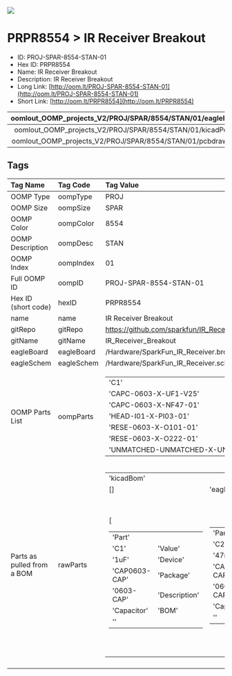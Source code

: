 


  
![][im]
# PRPR8554 > IR Receiver Breakout

- ID: PROJ-SPAR-8554-STAN-01
- Hex ID: PRPR8554
- Name: IR Receiver Breakout
- Description: IR Receiver Breakout
- Long Link: [http://oom.lt/PROJ-SPAR-8554-STAN-01](http://oom.lt/PROJ-SPAR-8554-STAN-01)
- Short Link: [http://oom.lt/PRPR8554](http://oom.lt/PRPR8554)
  

|oomlout_OOMP_projects_V2/PROJ/SPAR/8554/STAN/01/eagleImage.png|oomlout_OOMP_projects_V2/PROJ/SPAR/8554/STAN/01/eagleSchemImage.png|oomlout_OOMP_projects_V2/PROJ/SPAR/8554/STAN/01/kicadPcb3dFront.png|oomlout_OOMP_projects_V2/PROJ/SPAR/8554/STAN/01/kicadPcb3dBack.png|
| :---: | :---: | :---: | :---: |
|oomlout_OOMP_projects_V2/PROJ/SPAR/8554/STAN/01/kicadPcb3d.png|oomlout_OOMP_projects_V2/PROJ/SPAR/8554/STAN/01/bomBack.png|oomlout_OOMP_projects_V2/PROJ/SPAR/8554/STAN/01/bomFront.png|oomlout_OOMP_projects_V2/PROJ/SPAR/8554/STAN/01/pcbdraw.svg|
|oomlout_OOMP_projects_V2/PROJ/SPAR/8554/STAN/01/pcbdrawBack.svg||||

## Tags
  

|Tag Name|Tag Code|Tag Value|
| :--- | :--- | :--- |
|OOMP Type|oompType|PROJ|
|OOMP Size|oompSize|SPAR|
|OOMP Color|oompColor|8554|
|OOMP Description|oompDesc|STAN|
|OOMP Index|oompIndex|01|
|Full OOMP ID|oompID|PROJ-SPAR-8554-STAN-01|
|Hex ID (short code)|hexID|PRPR8554|
|name|name|IR Receiver Breakout|
|gitRepo|gitRepo|https://github.com/sparkfun/IR_Receiver_Breakout|
|gitName|gitName|IR_Receiver_Breakout|
|eagleBoard|eagleBoard|/Hardware/SparkFun_IR_Receiver.brd|
|eagleSchem|eagleSchem|/Hardware/SparkFun_IR_Receiver.sch|
|OOMP Parts List|oompParts|<table><tr><td>'C1'</td></tr><tr><td> 'CAPC-0603-X-UF1-V25'</td><td> 'C2'</td></tr><tr><td> 'CAPC-0603-X-NF47-01'</td><td> 'JP1'</td></tr><tr><td> 'HEAD-I01-X-PI03-01'</td><td> 'R1'</td></tr><tr><td> 'RESE-0603-X-O101-01'</td><td> 'R2'</td></tr><tr><td> 'RESE-0603-X-O222-01'</td><td> 'U1'</td></tr><tr><td> 'UNMATCHED-UNMATCHED-X-UNMATCHED-01'</td></tr></table>|
|Parts as pulled from a BOM|rawParts|<table><tr><td>'kicadBom'</td></tr><tr><td> []</td><td> 'eagleBom'</td></tr><tr><td> [<table><tr><td>'Part'</td></tr><tr><td> 'C1'</td><td> 'Value'</td></tr><tr><td> '1uF'</td><td> 'Device'</td></tr><tr><td> 'CAP0603-CAP'</td><td> 'Package'</td></tr><tr><td> '0603-CAP'</td><td> 'Description'</td></tr><tr><td> 'Capacitor'</td><td> 'BOM'</td></tr><tr><td> ''</td></tr></table></td><td> <table><tr><td>'Part'</td></tr><tr><td> 'C2'</td><td> 'Value'</td></tr><tr><td> '47nF'</td><td> 'Device'</td></tr><tr><td> 'CAP0603-CAP'</td><td> 'Package'</td></tr><tr><td> '0603-CAP'</td><td> 'Description'</td></tr><tr><td> 'Capacitor'</td><td> 'BOM'</td></tr><tr><td> ''</td></tr></table></td><td> <table><tr><td>'Part'</td></tr><tr><td> 'JP1'</td><td> 'Value'</td></tr><tr><td> ''</td><td> 'Device'</td></tr><tr><td> 'M03PTH'</td><td> 'Package'</td></tr><tr><td> '1X03'</td><td> 'Description'</td></tr><tr><td> 'Header 3'</td><td> 'BOM'</td></tr><tr><td> ''</td></tr></table></td><td> <table><tr><td>'Part'</td></tr><tr><td> 'R1'</td><td> 'Value'</td></tr><tr><td> '100'</td><td> 'Device'</td></tr><tr><td> 'RESISTOR0603-RES'</td><td> 'Package'</td></tr><tr><td> '0603-RES'</td><td> 'Description'</td></tr><tr><td> 'Resistor'</td><td> 'BOM'</td></tr><tr><td> ''</td></tr></table></td><td> <table><tr><td>'Part'</td></tr><tr><td> 'R2'</td><td> 'Value'</td></tr><tr><td> '2.2k'</td><td> 'Device'</td></tr><tr><td> 'RESISTOR0603-RES'</td><td> 'Package'</td></tr><tr><td> '0603-RES'</td><td> 'Description'</td></tr><tr><td> 'Resistor'</td><td> 'BOM'</td></tr><tr><td> ''</td></tr></table></td><td> <table><tr><td>'Part'</td></tr><tr><td> 'U$1'</td><td> 'Value'</td></tr><tr><td> 'LOGO-SFESK'</td><td> 'Device'</td></tr><tr><td> 'LOGO-SFESK'</td><td> 'Package'</td></tr><tr><td> 'SFE-LOGO-FLAME'</td><td> 'Description'</td></tr><tr><td> 'Spark Fun Electronics PCB Logo'</td><td> 'BOM'</td></tr><tr><td> ''</td></tr></table></td><td> <table><tr><td>'Part'</td></tr><tr><td> 'U1'</td><td> 'Value'</td></tr><tr><td> 'IRRECEIVERSMD'</td><td> 'Device'</td></tr><tr><td> 'IRRECEIVERSMD'</td><td> 'Package'</td></tr><tr><td> 'TSOP8523'</td><td> 'Description'</td></tr><tr><td> 'Description</td></tr><tr><td> IR receiver with built in demodulation and filtering. SparkFun SKU</td></tr><tr><td> SEN-08545'</td><td> 'BOM'</td></tr><tr><td> ''</td></tr></table>]</td></tr></table>|
||||



[im]: PROJ/SPAR/8554/STAN/01/kicadPcb3d_450.png
